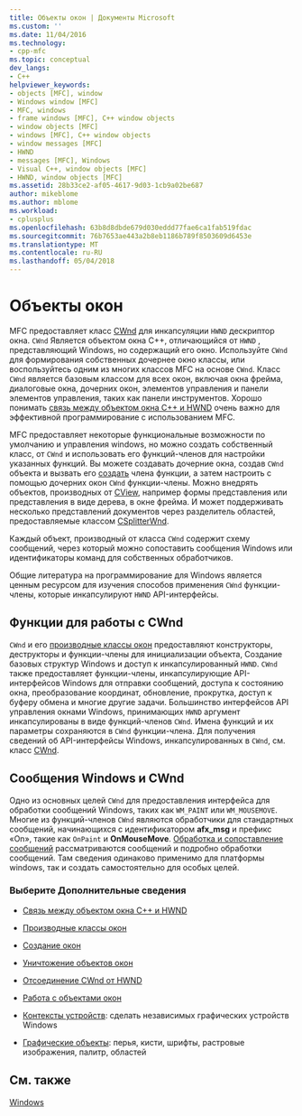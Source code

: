 ```yaml
---
title: Объекты окон | Документы Microsoft
ms.custom: ''
ms.date: 11/04/2016
ms.technology:
- cpp-mfc
ms.topic: conceptual
dev_langs:
- C++
helpviewer_keywords:
- objects [MFC], window
- Windows window [MFC]
- MFC, windows
- frame windows [MFC], C++ window objects
- window objects [MFC]
- windows [MFC], C++ window objects
- window messages [MFC]
- HWND
- messages [MFC], Windows
- Visual C++, window objects [MFC]
- HWND, window objects [MFC]
ms.assetid: 28b33ce2-af05-4617-9d03-1cb9a02be687
author: mikeblome
ms.author: mblome
ms.workload:
- cplusplus
ms.openlocfilehash: 63b8d8dbde679d030eddd77fae6ca1fab519fdac
ms.sourcegitcommit: 76b7653ae443a2b8eb1186b789f8503609d6453e
ms.translationtype: MT
ms.contentlocale: ru-RU
ms.lasthandoff: 05/04/2018
---
```

# <a name="window-objects"></a>Объекты окон
MFC предоставляет класс [CWnd](../mfc/reference/cwnd-class.md) для инкапсуляции `HWND` дескриптор окна. `CWnd` Является объектом окна C++, отличающийся от `HWND` , представляющий Windows, но содержащий его окно. Используйте `CWnd` для формирования собственных дочернее окно классы, или воспользуйтесь одним из многих классов MFC на основе `CWnd`. Класс `CWnd` является базовым классом для всех окон, включая окна фрейма, диалоговые окна, дочерних окон, элементов управления и панели элементов управления, таких как панели инструментов. Хорошо понимать [связь между объектом окна C++ и HWND](../mfc/relationship-between-a-cpp-window-object-and-an-hwnd.md) очень важно для эффективной программирование с использованием MFC.  
  
 MFC предоставляет некоторые функциональные возможности по умолчанию и управления windows, но можно создать собственный класс, от `CWnd` и использовать его функций-членов для настройки указанных функций. Вы можете создавать дочерние окна, создав `CWnd` объекта и вызвать его [создать](../mfc/reference/cwnd-class.md#create) члена функции, а затем настроить с помощью дочерних окон `CWnd` функции-члены. Можно внедрять объектов, производных от [CView](../mfc/reference/cview-class.md), например формы представления или представления в виде дерева, в окне фрейма. И может поддерживать несколько представлений документов через разделитель областей, предоставляемые классом [CSplitterWnd](../mfc/reference/csplitterwnd-class.md).  
  
 Каждый объект, производный от класса `CWnd` содержит схему сообщений, через который можно сопоставить сообщения Windows или идентификаторы команд для собственных обработчиков.  
  
 Общие литература на программирование для Windows является ценным ресурсом для изучения способов применения `CWnd` функции-члены, которые инкапсулируют `HWND` API-интерфейсы.  
  
## <a name="functions-for-operating-on-a-cwnd"></a>Функции для работы с CWnd  
 `CWnd` и его [производные классы окон](../mfc/derived-window-classes.md) предоставляют конструкторы, деструкторы и функции-члены для инициализации объекта, Создание базовых структур Windows и доступ к инкапсулированный `HWND`. `CWnd` также предоставляет функции-члены, инкапсулирующие API-интерфейсов Windows для отправки сообщений, доступа к состоянию окна, преобразование координат, обновление, прокрутка, доступ к буферу обмена и многие другие задачи. Большинство интерфейсов API управления окнами Windows, принимающих `HWND` аргумент инкапсулированы в виде функций-членов `CWnd`. Имена функций и их параметры сохраняются в `CWnd` функции-члена. Для получения сведений об API-интерфейсы Windows, инкапсулированных в `CWnd`, см. класс [CWnd](../mfc/reference/cwnd-class.md).  
  
## <a name="cwnd-and-windows-messages"></a>Сообщения Windows и CWnd  
 Одно из основных целей `CWnd` для предоставления интерфейса для обработки сообщений Windows, таких как `WM_PAINT` или `WM_MOUSEMOVE`. Многие из функций-членов `CWnd` являются обработчики для стандартных сообщений, начинающихся с идентификатором **afx_msg** и префикс «On», такие как `OnPaint` и **OnMouseMove**. [Обработка и сопоставление сообщений](../mfc/message-handling-and-mapping.md) рассматриваются сообщений и подробно обработки сообщений. Там сведения одинаково применимо для платформы windows, так и создать самостоятельно для особых целей.  
  
### <a name="what-do-you-want-to-know-more-about"></a>Выберите Дополнительные сведения  
  
-   [Связь между объектом окна C++ и HWND](../mfc/relationship-between-a-cpp-window-object-and-an-hwnd.md)  
  
-   [Производные классы окон](../mfc/derived-window-classes.md)  
  
-   [Создание окон](../mfc/creating-windows.md)  
  
-   [Уничтожение объектов окон](../mfc/destroying-window-objects.md)  
  
-   [Отсоединение CWnd от HWND](../mfc/detaching-a-cwnd-from-its-hwnd.md)  
  
-   [Работа с объектами окон](../mfc/working-with-window-objects.md)  
  
-   [Контексты устройств](../mfc/device-contexts.md): сделать независимых графических устройств Windows  
  
-   [Графические объекты](../mfc/graphic-objects.md): перья, кисти, шрифты, растровые изображения, палитр, областей  
  
## <a name="see-also"></a>См. также  
 [Windows](../mfc/windows.md)


